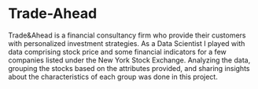 # Trade-Ahead
Trade&Ahead is a financial consultancy firm who provide their customers with personalized investment strategies. As a Data Scientist I played with data comprising stock price and some financial indicators for a few companies listed under the New York Stock Exchange. Analyzing the data, grouping the stocks based on the attributes provided, and sharing insights about the characteristics of each group was done in this project. 
